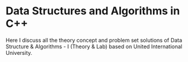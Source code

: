 # Data Structures and Algorithms in C++
Here I discuss all the theory concept and problem set solutions of Data Structure &amp; Algorithms - I (Theory &amp; Lab) based on United International University.
